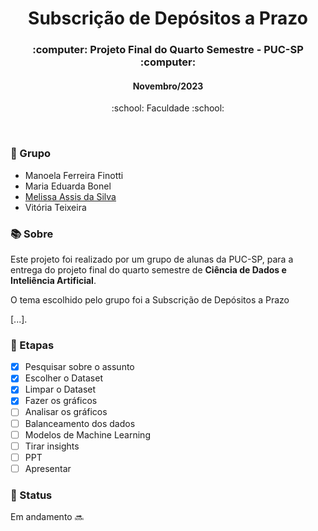 <h1 align="center">Subscrição de Depósitos a Prazo</h1>

<h3 align="center">:computer: Projeto Final do Quarto Semestre - PUC-SP :computer: </h3>
<h4 align="center">Novembro/2023</h4>
<p align='center'> :school: Faculdade :school: </p>
 
  </br>
  
### :dancers: Grupo
- Manoela Ferreira Finotti
- Maria Eduarda Bonel
- [Melissa Assis da Silva](https://github.com/melassiss)
- Vitória Teixeira
  
### :books: Sobre
Este projeto foi realizado por um grupo de alunas da PUC-SP, para a entrega do projeto final do quarto semestre de **Ciência de Dados e Inteliência Artificial**.

O tema escolhido pelo grupo foi a Subscrição de Depósitos a Prazo

[...].

### :bookmark_tabs: Etapas
- [x] Pesquisar sobre o assunto
- [x] Escolher o Dataset
- [x] Limpar o Dataset
- [x] Fazer os gráficos
- [ ] Analisar os gráficos
- [ ] Balanceamento dos dados
- [ ] Modelos de Machine Learning
- [ ] Tirar insights
- [ ] PPT
- [ ] Apresentar

### :eyes: Status
Em andamento :soon:
